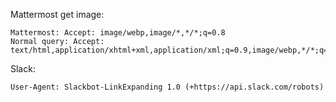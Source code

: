 Mattermost get image:

    Mattermost: Accept: image/webp,image/*,*/*;q=0.8
    Normal query: Accept: text/html,application/xhtml+xml,application/xml;q=0.9,image/webp,*/*;q=0.8

Slack:

    User-Agent: Slackbot-LinkExpanding 1.0 (+https://api.slack.com/robots)
